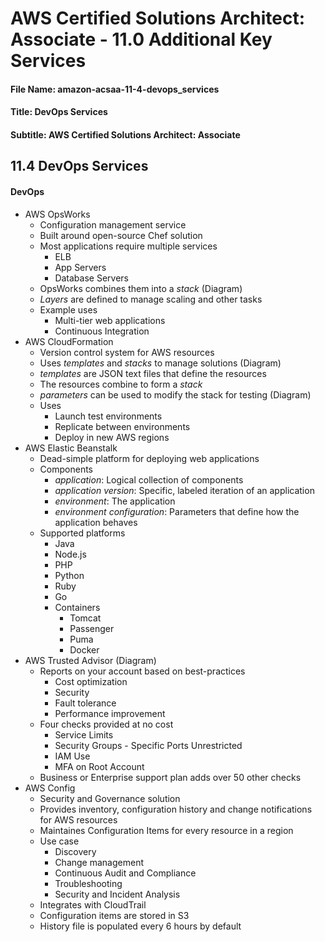 AWS Certified Solutions Architect: Associate - 11.0 Additional Key Services
============================================================

#### File Name: amazon-acsaa-11-4-devops_services
#### Title: DevOps Services
#### Subtitle: AWS Certified Solutions Architect: Associate

11.4 DevOps Services
------------------------------------------------------------

#### DevOps

* AWS OpsWorks
	+ Configuration management service
	+ Built around open-source Chef solution
	+ Most applications require multiple services
		- ELB
		- App Servers
		- Database Servers
	+ OpsWorks combines them into a *stack* (Diagram)
	+ *Layers* are defined to manage scaling and other tasks
	+ Example uses
		- Multi-tier web applications
		- Continuous Integration
* AWS CloudFormation
	+ Version control system for AWS resources
	+ Uses *templates* and *stacks* to manage solutions (Diagram)
	+ *templates* are JSON text files that define the resources
	+ The resources combine to form a *stack*
	+ *parameters* can be used to modify the stack for testing (Diagram)
	+ Uses
		- Launch test environments
		- Replicate between environments
		- Deploy in new AWS regions
* AWS Elastic Beanstalk
	+ Dead-simple platform for deploying web applications
	+ Components
		- *application*: Logical collection of components
		- *application version*: Specific, labeled iteration of an application
		- *environment*: The application
		- *environment configuration*: Parameters that define how the application behaves
	+ Supported platforms
		- Java
		- Node.js
		- PHP
		- Python
		- Ruby
		- Go
		- Containers
			+ Tomcat
			+ Passenger
			+ Puma
			+ Docker
* AWS Trusted Advisor (Diagram)
	+ Reports on your account based on best-practices
		- Cost optimization
		- Security
		- Fault tolerance
		- Performance improvement
	+ Four checks provided at no cost
		- Service Limits
		- Security Groups - Specific Ports Unrestricted
		- IAM Use
		- MFA on Root Account
	+ Business or Enterprise support plan adds over 50 other checks
* AWS Config
	+ Security and Governance solution
	+ Provides inventory, configuration history and change 
	  notifications for AWS resources
	+ Maintaines Configuration Items for every resource in a region
	+ Use case
		- Discovery
		- Change management
		- Continuous Audit and Compliance
		- Troubleshooting
		- Security and Incident Analysis
	+ Integrates with CloudTrail
	+ Configuration items are stored in S3
	+ History file is populated every 6 hours by default